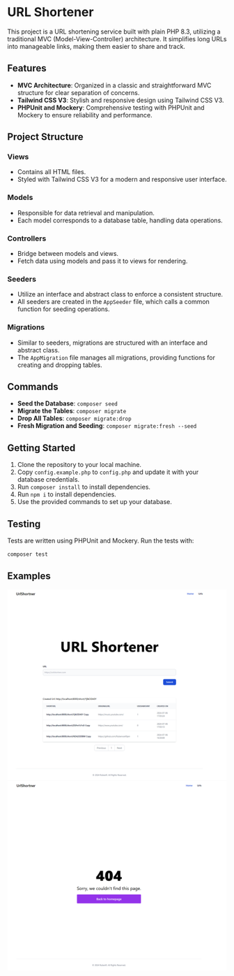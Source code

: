 # URL Shortener

This project is a URL shortening service built with plain PHP 8.3, utilizing a traditional MVC (Model-View-Controller) architecture. It simplifies long URLs into manageable links, making them easier to share and track.

## Features

- **MVC Architecture**: Organized in a classic and straightforward MVC structure for clear separation of concerns.
- **Tailwind CSS V3**: Stylish and responsive design using Tailwind CSS V3.
- **PHPUnit and Mockery**: Comprehensive testing with PHPUnit and Mockery to ensure reliability and performance.

## Project Structure

### Views

- Contains all HTML files.
- Styled with Tailwind CSS V3 for a modern and responsive user interface.

### Models

- Responsible for data retrieval and manipulation.
- Each model corresponds to a database table, handling data operations.

### Controllers

- Bridge between models and views.
- Fetch data using models and pass it to views for rendering.

### Seeders

- Utilize an interface and abstract class to enforce a consistent structure.
- All seeders are created in the `AppSeeder` file, which calls a common function for seeding operations.

### Migrations

- Similar to seeders, migrations are structured with an interface and abstract class.
- The `AppMigration` file manages all migrations, providing functions for creating and dropping tables.

## Commands

- **Seed the Database**: `composer seed`
- **Migrate the Tables**: `composer migrate`
- **Drop All Tables**: `composer migrate:drop`
- **Fresh Migration and Seeding**: `composer migrate:fresh --seed`

## Getting Started

1. Clone the repository to your local machine.
2. Copy `config.example.php` to `config.php` and update it with your database credentials.
3. Run `composer install` to install dependencies.
4. Run `npm i` to install dependencies.
5. Use the provided commands to set up your database.

## Testing

Tests are written using PHPUnit and Mockery. Run the tests with:

```bash
composer test
```

## Examples

![Example 1](examples/example-1.png)
![Example 2](examples/example-2.png)
